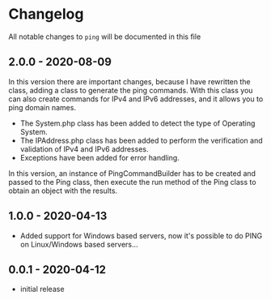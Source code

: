 # Changelog

All notable changes to `ping` will be documented in this file

## 2.0.0 - 2020-08-09

In this version there are important changes, because I have rewritten the class, adding a class to generate the ping commands. With this class you can also create commands for IPv4 and IPv6 addresses, and it allows you to ping domain names.

- The System.php class has been added to detect the type of Operating System.
- The IPAddress.php class has been added to perform the verification and validation of IPv4 and IPv6 addresses.
- Exceptions have been added for error handling.

In this version, an instance of PingCommandBuilder has to be created and passed to the Ping class, then execute the run method of the Ping class to obtain an object with the results.

## 1.0.0 - 2020-04-13

- Added support for Windows based servers, now it's possible to do PING on Linux/Windows based servers...

## 0.0.1 - 2020-04-12

- initial release
